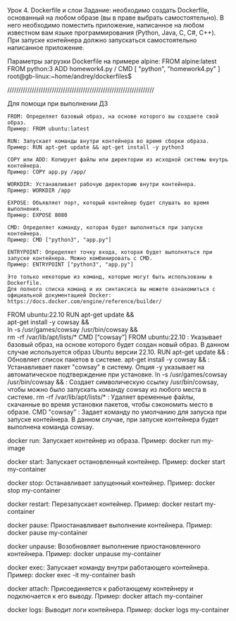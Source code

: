 Урок 4. Dockerfile и слои
Задание: необходимо создать Dockerfile, основанный на любом образе (вы в праве выбрать самостоятельно).
В него необходимо поместить приложение, написанное на любом известном вам языке программирования (Python, Java, C, С#, C++).
При запуске контейнера должно запускаться самостоятельно написанное приложение.

Параметры загрузки Dockerfile на примере alpine:
FROM alpine:latest
FROM python:3
ADD homework4.py /
CMD [ "python", "homework4.py" ] root@gb-linux:~home/andrey/dockerfiles$







//////////////////////////////////////////////////////////////////

Для помощи при выполнении ДЗ
```
FROM: Определяет базовый образ, на основе которого вы создаете свой образ.
Пример: FROM ubuntu:latest

RUN: Запускает команды внутри контейнера во время сборки образа.
Пример: RUN apt-get update && apt-get install -y python3

COPY или ADD: Копирует файлы или директории из исходной системы внутрь контейнера.
Пример: COPY app.py /app/

WORKDIR: Устанавливает рабочую директорию внутри контейнера.
Пример: WORKDIR /app

EXPOSE: Объявляет порт, который контейнер будет слушать во время выполнения.
Пример: EXPOSE 8080

CMD: Определяет команду, которая будет выполняться при запуске контейнера.
Пример: CMD ["python3", "app.py"]

ENTRYPOINT: Определяет точку входа, которая будет выполняться при запуске контейнера. Можно комбинировать с CMD.
Пример: ENTRYPOINT ["python3", "app.py"]

Это только некоторые из команд, которые могут быть использованы в Dockerfile.
Для полного списка команд и их синтаксиса вы можете ознакомиться с официальной документацией Docker: https://docs.docker.com/engine/reference/builder/
```




FROM ubuntu:22.10
RUN apt-get update && \
apt-get install -y cowsay && \
ln -s /usr/games/cowsay /usr/bin/cowsay && \
rm -rf /var/lib/apt/lists/*
CMD [“cowsay”]
FROM ubuntu:22.10
: Указывает базовый образ, на основе которого будет создан новый образ. В данном случае используется образ Ubuntu версии 22.10.
RUN apt-get update &&
: Обновляет список пакетов в системе.
apt-get install -y cowsay &&
: Устанавливает пакет "cowsay" в систему. Опция -y указывает на автоматическое подтверждение при установке.
ln -s /usr/games/cowsay /usr/bin/cowsay &&
: Создает символическую ссылку /usr/bin/cowsay, чтобы можно было запускать команду cowsay из любого места в системе.
rm -rf /var/lib/apt/lists/*
: Удаляет временные файлы, скачанные во время установки пакетов, чтобы сэкономить место в образе.
CMD "cowsay"
: Задает команду по умолчанию для запуска при запуске контейнера. В данном случае, при запуске контейнера будет выполнена команда cowsay.



docker run: Запускает контейнер из образа.
Пример: docker run my-image

docker start: Запускает остановленный контейнер.
Пример: docker start my-container

docker stop: Останавливает запущенный контейнер.
Пример: docker stop my-container

docker restart: Перезапускает контейнер.
Пример: docker restart my-container

docker pause: Приостанавливает выполнение контейнера.
Пример: docker pause my-container

docker unpause: Возобновляет выполнение приостановленного контейнера.
Пример: docker unpause my-container

docker exec: Запускает команду внутри работающего контейнера.
Пример: docker exec -it my-container bash

docker attach: Присоединяется к работающему контейнеру и подключается к его выводу.
Пример: docker attach my-container

docker logs: Выводит логи контейнера.
Пример: docker logs my-container

